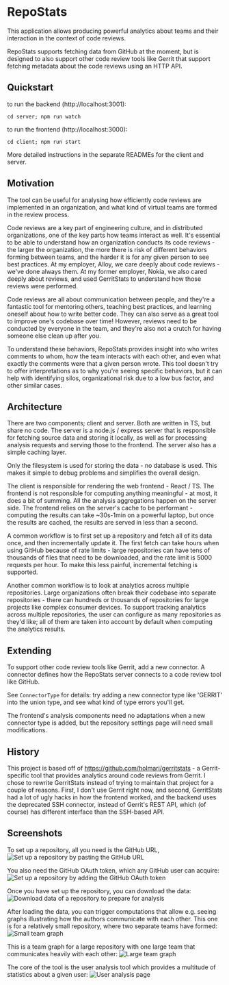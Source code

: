 # RepoStats

This application allows producing powerful analytics about teams and their interaction
in the context of code reviews.

RepoStats supports fetching data from GitHub at the moment, but is designed to also support other
code review tools like Gerrit that support fetching metadata about the code reviews using
an HTTP API.

## Quickstart

to run the backend (http://localhost:3001):

```
cd server; npm run watch
```

to run the frontend (http://localhost:3000):

```
cd client; npm run start
```

More detailed instructions in the separate READMEs for the client and server.

## Motivation

The tool can be useful for analysing how efficiently code reviews are implemented in an organization,
and what kind of virtual teams are formed in the review process.

Code reviews are a key part of engineering culture, and in distributed organizations, one of the
key parts how teams interact as well. It's essential to be able to understand how an organization
conducts its code reviews - the larger the organization, the more there is risk of different
behaviors forming between teams, and the harder it is for any given person to see best practices.
At my employer, Alloy, we care deeply about code reviews - we've done always them. At my former
employer, Nokia, we also cared deeply about reviews, and used GerritStats to understand how those
reviews were performed.

Code reviews are all about communication between people, and they're a fantastic tool for mentoring
others, teaching best practices, and learning oneself about how to write better code. They can also
serve as a great tool to improve one's codebase over time! However, reviews need to be conducted
by everyone in the team, and they're also not a crutch for having someone else clean up after you.

To understand these behaviors, RepoStats provides insight into who writes comments to whom, how
the team interacts with each other, and even what exactly the comments were that a given person wrote.
This tool doesn't try to offer interpretations as to why you're seeing specific behaviors, but it
can help with identifying silos, organizational risk due to a low bus factor, and other similar cases.

## Architecture

There are two components; client and server. Both are written in TS, but share no code. The server
is a node.js / express server that is responsible for fetching source data and storing it locally,
as well as for processing analysis requests and serving those to the frontend. The server also has
a simple caching layer.

Only the filesystem is used for storing the data - no database is used. This makes it simple to
debug problems and simplifies the overall design.

The client is responsible for rendering the web frontend - React / TS. The frontend
is not responsible for computing anything meaningful - at most, it does a bit of summing. All the
analysis aggregations happen on the server side. The frontend relies on the server's cache to be
performant - computing the results can take ~30s-1min on a powerful laptop, but once the results
are cached, the results are served in less than a second.

A common workflow is to first set up a repository and fetch all of its data once, and then
incrementally update it. The first fetch can take hours when using GitHub because of rate limits -
large repositories can have tens of thousands of files that need to be downloaded, and the rate
limit is 5000 requests per hour. To make this less painful, incremental fetching is supported.

Another common workflow is to look at analytics across multiple repositories. Large
organizations often break their codebase into separate repositories - there can hundreds
or thousands of repositories for large projects like complex consumer devices. To support tracking
analytics across multiple repositories, the user can configure as many repositories as they'd like;
all of them are taken into account by default when computing the analytics results.

## Extending

To support other code review tools like Gerrit, add a new connector. A connector defines how
the RepoStats server connects to a code review tool like GitHub.

See `ConnectorType` for details: try adding a new connector type like 'GERRIT' into the union type,
and see what kind of type errors you'll get.

The frontend's analysis components need no adaptations when a new connector type is added, but
the repository settings page will need small modifications.

## History

This project is based off of https://github.com/holmari/gerritstats - a Gerrit-specific tool that
provides analytics around code reviews from Gerrit. I chose to rewrite GerritStats instead of trying
to maintain that project for a couple of reasons. First, I don't use Gerrit right now, and second,
GerritStats had a lot of ugly hacks in how the frontend worked, and the backend uses the deprecated
SSH connector, instead of Gerrit's REST API, which (of course) has different interface than
the SSH-based API.

## Screenshots

To set up a repository, all you need is the GitHub URL,
![Set up a repository by pasting the GitHub URL](doc/setup-1.png)

You also need the GitHub OAuth token, which any GitHub user can acquire:
![Set up a repository by adding the GitHub OAuth token](doc/setup-2.png)

Once you have set up the repository, you can download the data:
![Download data of a repository to prepare for analysis](doc/setup-3.png)

After loading the data, you can trigger computations that allow e.g. seeing graphs illustrating
how the authors communicate with each other. This one is for a relatively small repository,
where two separate teams have formed:
![Small team graph](doc/team-graph-1.png)

This is a team graph for a large repository with one large team that communicates heavily
with each other:
![Large team graph](doc/team-graph-2.png)

The core of the tool is the user analysis tool which provides a multitude of statistics about
a given user:
![User analysis page](doc/user-analysis.png)
